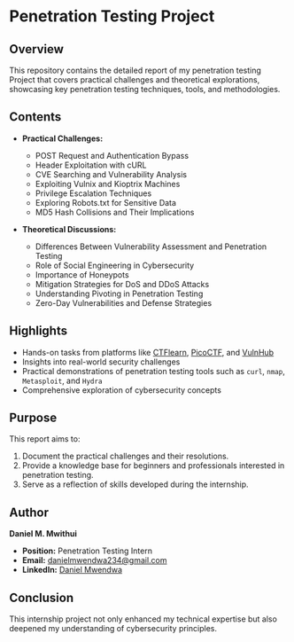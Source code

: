 # Penetration Testing Project

## Overview
This repository contains the detailed report of my penetration testing Project that covers practical challenges and theoretical explorations, showcasing key penetration testing techniques, tools, and methodologies.

## Contents
- **Practical Challenges:** 
  - POST Request and Authentication Bypass
  - Header Exploitation with cURL 
  - CVE Searching and Vulnerability Analysis
  - Exploiting Vulnix and Kioptrix Machines 
  - Privilege Escalation Techniques
  - Exploring Robots.txt for Sensitive Data
  - MD5 Hash Collisions and Their Implications

- **Theoretical Discussions:**
  - Differences Between Vulnerability Assessment and Penetration Testing
  - Role of Social Engineering in Cybersecurity
  - Importance of Honeypots
  - Mitigation Strategies for DoS and DDoS Attacks
  - Understanding Pivoting in Penetration Testing
  - Zero-Day Vulnerabilities and Defense Strategies 

## Highlights
- Hands-on tasks from platforms like [CTFlearn](https://ctflearn.com/), [PicoCTF](https://play.picoctf.org/), and [VulnHub](https://www.vulnhub.com/)
- Insights into real-world security challenges
- Practical demonstrations of penetration testing tools such as `curl`, `nmap`, `Metasploit`, and `Hydra`
- Comprehensive exploration of cybersecurity concepts

## Purpose
This report aims to:
1. Document the practical challenges and their resolutions.
2. Provide a knowledge base for beginners and professionals interested in penetration testing.
3. Serve as a reflection of skills developed during the internship.

## Author
**Daniel M. Mwithui**  
- **Position:** Penetration Testing Intern  
- **Email:** [danielmwendwa234@gmail.com](mailto:danielmwendwa234@gmail.com)  
- **LinkedIn:** [Daniel Mwendwa](https://www.linkedin.com/in/daniel-mwendwa-bsc-a475311b7/)  

## Conclusion
This internship project not only enhanced my technical expertise but also deepened my understanding of cybersecurity principles.

